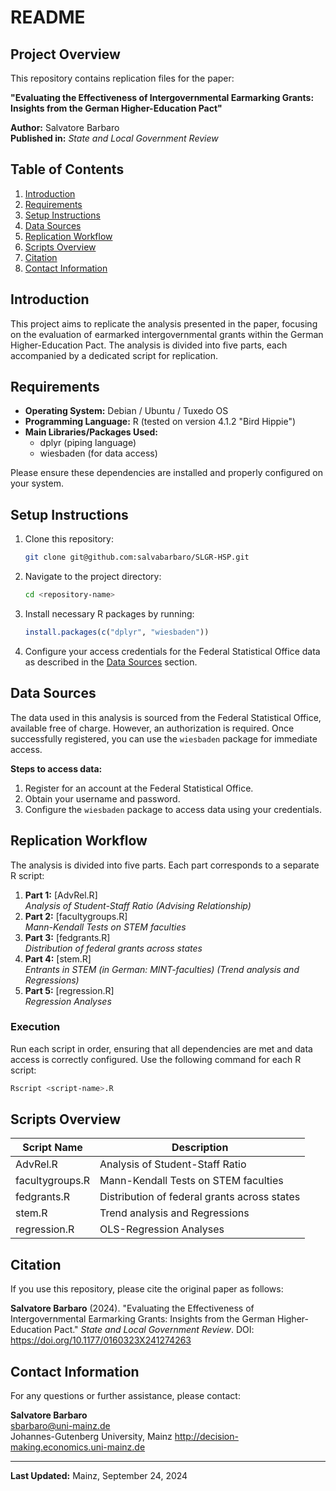 # README

## Project Overview
This repository contains replication files for the paper:

**"Evaluating the Effectiveness of Intergovernmental Earmarking Grants: Insights from the German Higher-Education Pact"**

**Author:** Salvatore Barbaro  
**Published in:** *State and Local Government Review*  

## Table of Contents
1. [Introduction](#introduction)
2. [Requirements](#requirements)
3. [Setup Instructions](#setup-instructions)
4. [Data Sources](#data-sources)
5. [Replication Workflow](#replication-workflow)
6. [Scripts Overview](#scripts-overview)
7. [Citation](#citation)
8. [Contact Information](#contact-information)

## Introduction
This project aims to replicate the analysis presented in the paper, focusing on the evaluation of earmarked intergovernmental grants within the German Higher-Education Pact. The analysis is divided into five parts, each accompanied by a dedicated script for replication.

## Requirements
- **Operating System:** Debian / Ubuntu / Tuxedo OS   
- **Programming Language:** R  (tested on version 4.1.2 "Bird Hippie")
- **Main Libraries/Packages Used:**
  - dplyr (piping language)
  - wiesbaden (for data access)

Please ensure these dependencies are installed and properly configured on your system.

## Setup Instructions
1. Clone this repository:
   ```bash
   git clone git@github.com:salvabarbaro/SLGR-HSP.git
   ```
2. Navigate to the project directory:
   ```bash
   cd <repository-name>
   ```
3. Install necessary R packages by running:
   ```R
   install.packages(c("dplyr", "wiesbaden"))
   ```
4. Configure your access credentials for the Federal Statistical Office data as described in the [Data Sources](#data-sources) section.

## Data Sources
The data used in this analysis is sourced from the Federal Statistical Office, available free of charge. However, an authorization is required. Once successfully registered, you can use the `wiesbaden` package for immediate access.

**Steps to access data:**
1. Register for an account at the Federal Statistical Office.
2. Obtain your username and password.
3. Configure the `wiesbaden` package to access data using your credentials.

## Replication Workflow
The analysis is divided into five parts. Each part corresponds to a separate R script:

1. **Part 1:** [AdvRel.R]  
   *Analysis of Student-Staff Ratio (Advising Relationship)*
2. **Part 2:** [facultygroups.R]  
   *Mann-Kendall Tests on STEM faculties*
3. **Part 3:** [fedgrants.R]  
   *Distribution of federal grants across states*
4. **Part 4:** [stem.R]  
   *Entrants in STEM (in German: MINT-faculties) (Trend analysis and Regressions)*
5. **Part 5:** [regression.R]  
   *Regression Analyses*

### Execution
Run each script in order, ensuring that all dependencies are met and data access is correctly configured. Use the following command for each R script:
```bash
Rscript <script-name>.R
```

## Scripts Overview
| Script Name       | Description                                     |
|-------------------|-------------------------------------------------|
| AdvRel.R          | Analysis of Student-Staff Ratio                 |
| facultygroups.R   | Mann-Kendall Tests on STEM faculties            |
| fedgrants.R       | Distribution of federal grants across states    |
| stem.R            | Trend analysis and Regressions                  |
| regression.R      | OLS-Regression Analyses                         |

## Citation
If you use this repository, please cite the original paper as follows:

**Salvatore Barbaro** (2024). "Evaluating the Effectiveness of Intergovernmental Earmarking Grants: Insights from the German Higher-Education Pact." *State and Local Government Review*. DOI: https://doi.org/10.1177/0160323X241274263

## Contact Information
For any questions or further assistance, please contact:

**Salvatore Barbaro**  
sbarbaro@uni-mainz.de  
Johannes-Gutenberg University, Mainz
http://decision-making.economics.uni-mainz.de

---

**Last Updated:** Mainz, September 24, 2024
